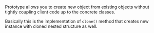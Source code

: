 Prototype allows you to create new object from existing objects without tightly coupling client code up to the concrete classes.

Basically this is the implementation of `clone()` method that creates new instance with cloned nested structure as well.

